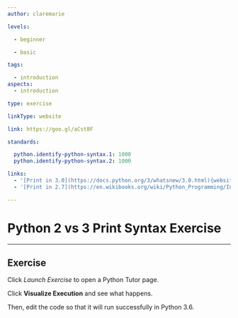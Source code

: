 ```yaml
---
author: claremarie

levels:

  - beginner

  - basic

tags:

  - introduction
aspects:
  - introduction

type: exercise

linkType: website

link: https://goo.gl/aCst8F

standards:

  python.identify-python-syntax.1: 1000
  python.identify-python-syntax.2: 1000

links:
  - '[Print in 3.0](https://docs.python.org/3/whatsnew/3.0.html){website}'
  - '[Print in 2.7](https://en.wikibooks.org/wiki/Python_Programming/Input_and_Output){website}'

---
```


# Python 2 vs 3 Print Syntax Exercise

---
## Exercise

Click *Launch Exercise* to open a Python Tutor page.

Click **Visualize Execution** and see what happens.

Then, edit the code so that it will run successfully in Python 3.6.
